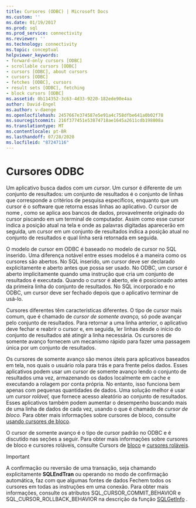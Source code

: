 ```yaml
---
title: Cursores (ODBC) | Microsoft Docs
ms.custom: ''
ms.date: 01/19/2017
ms.prod: sql
ms.prod_service: connectivity
ms.reviewer: ''
ms.technology: connectivity
ms.topic: conceptual
helpviewer_keywords:
- forward-only cursors [ODBC]
- scrollable cursors [ODBC]
- cursors [ODBC], about cursors
- cursors [ODBC]
- fetches [ODBC], cursors
- result sets [ODBC], fetching
- block cursors [ODBC]
ms.assetid: 0b114352-3c63-4d33-9220-182ede90e4aa
author: David-Engel
ms.author: v-daenge
ms.openlocfilehash: 2457667e374587e5e91a4c758dfbe641a0b02f78
ms.sourcegitcommit: 216f377451e53874718ae1645a2611cdb198808a
ms.translationtype: MT
ms.contentlocale: pt-BR
ms.lasthandoff: 07/28/2020
ms.locfileid: "87247116"
---
```

# <a name="odbc-cursors"></a>Cursores ODBC
Um aplicativo busca dados com um *cursor*. Um cursor é diferente de um conjunto de resultados: um conjunto de resultados é o conjunto de linhas que corresponde a critérios de pesquisa específicos, enquanto que um cursor é o software que retorna essas linhas ao aplicativo. O cursor de nome *,* como se aplica aos bancos de dados, provavelmente originado do cursor piscando em um terminal de computador. Assim como esse cursor indica a posição atual na tela e onde as palavras digitadas aparecerão em seguida, um cursor em um conjunto de resultados indica a posição atual no conjunto de resultados e qual linha será retornada em seguida.  
  
 O modelo de cursor em ODBC é baseado no modelo de cursor no SQL inserido. Uma diferença notável entre esses modelos é a maneira como os cursores são abertos. No SQL inserido, um cursor deve ser declarado explicitamente e aberto antes que possa ser usado. No ODBC, um cursor é aberto implicitamente quando uma instrução que cria um conjunto de resultados é executada. Quando o cursor é aberto, ele é posicionado antes da primeira linha do conjunto de resultados. No SQL incorporado e no ODBC, um cursor deve ser fechado depois que o aplicativo terminar de usá-lo.  
  
 Cursores diferentes têm características diferentes. O tipo de cursor mais comum, que é chamado de *cursor de somente avanço,* só pode avançar pelo conjunto de resultados. Para retornar a uma linha anterior, o aplicativo deve fechar e reabrir o cursor e, em seguida, ler linhas desde o início do conjunto de resultados até atingir a linha necessária. Os cursores de somente avanço fornecem um mecanismo rápido para fazer uma passagem única por um conjunto de resultados.  
  
 Os cursores de somente avanço são menos úteis para aplicativos baseados em tela, nos quais o usuário rola para trás e para frente pelos dados. Esses aplicativos podem usar um cursor de somente avanço lendo o conjunto de resultados uma vez, armazenando os dados localmente em cache e executando a rolagem por conta própria. No entanto, isso funciona bem apenas com pequenas quantidades de dados. Uma solução melhor é usar um *cursor rolável,* que fornece acesso aleatório ao conjunto de resultados. Esses aplicativos também podem aumentar o desempenho buscando mais de uma linha de dados de cada vez, usando o que é chamado de *cursor de bloco.* Para obter mais informações sobre cursores de bloco, consulte [usando cursores de bloco](../../../odbc/reference/develop-app/using-block-cursors.md).  
  
 O cursor de somente avanço é o tipo de cursor padrão no ODBC e é discutido nas seções a seguir. Para obter mais informações sobre cursores de bloco e cursores roláveis, consulte Cursors de [bloco](../../../odbc/reference/develop-app/block-cursors.md) e [cursores roláveis](../../../odbc/reference/develop-app/scrollable-cursors.md).  
  
> [!IMPORTANT]  
>  A confirmação ou reversão de uma transação, seja chamando explicitamente **SQLEndTran** ou operando no modo de confirmação automática, faz com que algumas fontes de dados Fechem todos os cursores em todas as instruções em uma conexão. Para obter mais informações, consulte os atributos SQL_CURSOR_COMMIT_BEHAVIOR e SQL_CURSOR_ROLLBACK_BEHAVIOR na descrição da função [SQLGetInfo](../../../odbc/reference/syntax/sqlgetinfo-function.md) .

